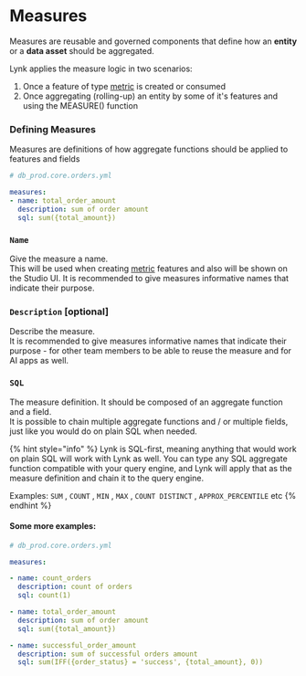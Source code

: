 # Measures

Measures are reusable and governed components that define how an **entity** or a **data asset** should be aggregated.&#x20;

Lynk applies the measure logic in two scenarios:

1. Once a feature of type [metric](features/metric.md) is created or consumed
2. Once aggregating (rolling-up) an entity by some of it's features and using the MEASURE() function

### Defining Measures

Measures are definitions of how aggregate functions should be applied to features and fields&#x20;

```yaml
# db_prod.core.orders.yml

measures:
- name: total_order_amount
  description: sum of order amount
  sql: sum({total_amount})
```

### `Name`

Give the measure a name.\
This will be used when creating [metric](features/metric.md) features and also will be shown on the Studio UI. It is recommended to give measures informative names that indicate their purpose.

### `Description` \[optional]

Describe the measure.\
It is recommended to give measures informative names that indicate their purpose - for other team members to be able to reuse the measure and for AI apps as well.

### `SQL`

The measure definition. It should be composed of an aggregate function and a field.\
It is possible to chain multiple aggregate functions and / or multiple fields, just like you would do on plain SQL when needed.

{% hint style="info" %}
Lynk is SQL-first, meaning anything that would work on plain SQL will work with Lynk as well. You can type any SQL aggregate function compatible with your query engine, and Lynk will apply that as the measure definition and chain it to the query engine.

Examples: `SUM` , `COUNT` , `MIN` , `MAX` , `COUNT DISTINCT` , `APPROX_PERCENTILE` etc
{% endhint %}

#### Some more examples:

```yaml
# db_prod.core.orders.yml

measures:

- name: count_orders
  description: count of orders
  sql: count(1)

- name: total_order_amount
  description: sum of order amount
  sql: sum({total_amount})

- name: successful_order_amount
  description: sum of successful orders amount
  sql: sum(IFF({order_status} = 'success', {total_amount}, 0))
```
